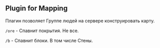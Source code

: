 ## Plugin for Mapping
Плагин позволяет Группе людей на сервере конструировать карту.

`/ore` - Спавнит покрытия. Не все.

`/b` - Спавнит блоки. В том числе Стены.